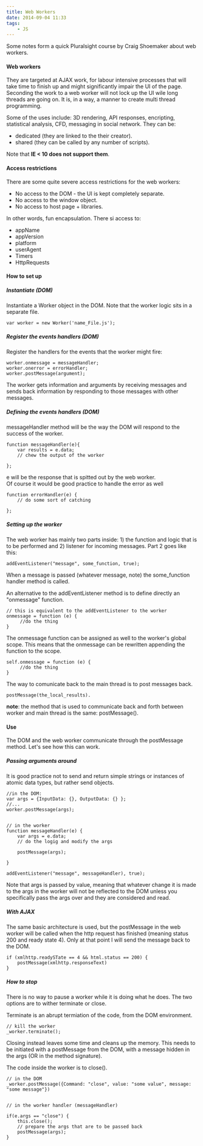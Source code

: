 ```yaml
---
title: Web Workers
date: 2014-09-04 11:33
tags:
	- JS
---
```

Some notes form a quick Pluralsight course by Craig Shoemaker about web workers.

#### Web workers

They are targeted at AJAX work, for labour intensive processes that will take time to finish up and might significantly impair the UI of the page. Seconding the work to a web worker will not lock up the UI wile long threads are going on. It is, in a way, a manner to create multi thread programming.

Some of the uses include: 3D rendering, API responses, encripting, statistical analysis, CFD, messaging in social network. They can be:

* dedicated (they are linked to the their creator).
* shared (they can be called by any number of scripts).


Note that **IE < 10 does not support them**.

#### Access restrictions
There are some quite severe access restrictions for the web workers:

* No access to the DOM - the UI is kept completely separate.
* No access to the window object.
* No access to host page + libraries.

In other words, fun encapsulation. There si access to:

* appName
* appVersion
* platform
* userAgent
* Timers
* HttpRequests

#### How to set up

##### Instantiate (DOM)
Instantiate a Worker object in the DOM. Note that the worker logic sits in a separate file.

	var worker = new Worker('name_File.js');

##### Register the events handlers (DOM)
Register the handlers for the events that the worker might fire:

	worker.onmessage = messageHandler;
	worker.onerror = errorHandler;
	worker.postMessage(argument);

The worker gets information and arguments by receiving messages and sends back information by responding to those messages with other messages. 

##### Defining the events handlers (DOM)
messageHandler method will be the way the DOM will respond to the success of the worker.

	function messageHandler(e){
		var results = e.data;
		// chew the output of the worker
		
	};

e will be the response that is spitted out by the web worker.	
Of course it would be good practice to handle the error as well

	function errorHandler(e) {
		// do some sort of catching
	
	};
	

##### Setting up the worker
The web worker has mainly two parts inside: 1) the function and logic that is to be performed and 2) listener for incoming messages. Part 2 goes like this:

	addEventListener("message", some_function, true); 

When a message is passed (whatever message, note) the some_function handler method is called.

An alternative to the addEventListener method is to define directly an "onmessage" function.

	// this is equivalent to the addEventListener to the worker
	onmessage = function (e) {
		 //do the thing
	}
	
The onmessage function can be assigned as well to the worker's global scope. This means that the onmessage can be rewritten appending the function to the scope.

	self.onmessage = function (e) {
		 //do the thing
	}	
	

The way to comunicate back to the main thread is to post messages back.

	postMessage(the_local_results). 
	
**note**: the method that is used to communicate back and forth between worker and main thread is the same: postMessage().

#### Use
The DOM and the web worker communicate through the postMessage method. Let's see how this can work.

##### Passing arguments around
It is good practice not to send and return simple strings or instances of atomic data types, but rather send objects.
	
	//in the DOM:
	var args = {InputData: {}, OutputData: {} };
	//...
	worker.postMessage(args);


	// in the worker
	function messageHandler(e) {
		var args = e.data;
		// do the logig and modify the args
		
		postMessage(args);
		
	}
	
	addEventListener("message", messageHandler), true);

Note that args is passed by value, meaning that whatever change it is made to the args in the worker will not be reflected to the DOM unless you specifically pass the args over and they are considered and read.

##### With AJAX

The same basic architecture is used, but the postMessage in the web worker will be called when the http request has finished (meaning status 200 and ready state 4). Only at that point I will send the message back to the DOM.

	if (xmlhttp.readySTate == 4 && html.status == 200) {
		postMessage(xmlhttp.responseText)
	} 


##### How to stop
There is no way to pause a worker while it is doing what he does. The two options are to wither terminate or close. 

Terminate is an abrupt termiation of the code, from the DOM environment.

	// kill the worker
	_worker.terminate();
	
Closing instead leaves some time and cleans up the memory. This needs to be initiated with a postMessage from the DOM, with a message hidden in the args (OR in the method signature).

The code inside the worker is to close().

	// in the DOM
	_worker.postMessage({Command: "close", value: "some value", message: "some message"})
	
	
	// in the worker handler (messageHandler)
	
	if(e.args == "close") {
		this.close();
		// prepare the args that are to be passed back
		postMessage(args);
	}
	

	
	




